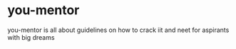 # you-mentor
you-mentor is all about guidelines on how to crack iit and neet for aspirants with big dreams
